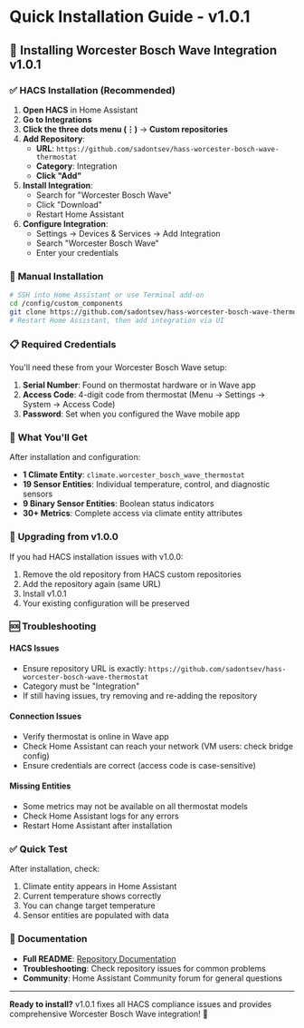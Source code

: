 # Quick Installation Guide - v1.0.1

## 🚀 Installing Worcester Bosch Wave Integration v1.0.1

### ✅ **HACS Installation (Recommended)**

1. **Open HACS** in Home Assistant
2. **Go to Integrations**
3. **Click the three dots menu (⋮)** → **Custom repositories**
4. **Add Repository**:
   - **URL**: `https://github.com/sadontsev/hass-worcester-bosch-wave-thermostat`
   - **Category**: Integration
   - **Click "Add"**
5. **Install Integration**:
   - Search for "Worcester Bosch Wave"
   - Click "Download" 
   - Restart Home Assistant
6. **Configure Integration**:
   - Settings → Devices & Services → Add Integration
   - Search "Worcester Bosch Wave"
   - Enter your credentials

### 🔧 **Manual Installation**

```bash
# SSH into Home Assistant or use Terminal add-on
cd /config/custom_components
git clone https://github.com/sadontsev/hass-worcester-bosch-wave-thermostat.git worcester_bosch_wave
# Restart Home Assistant, then add integration via UI
```

### 📋 **Required Credentials**

You'll need these from your Worcester Bosch Wave setup:

1. **Serial Number**: Found on thermostat hardware or in Wave app
2. **Access Code**: 4-digit code from thermostat (Menu → Settings → System → Access Code)
3. **Password**: Set when you configured the Wave mobile app

### 🎯 **What You'll Get**

After installation and configuration:
- **1 Climate Entity**: `climate.worcester_bosch_wave_thermostat`
- **19 Sensor Entities**: Individual temperature, control, and diagnostic sensors
- **9 Binary Sensor Entities**: Boolean status indicators
- **30+ Metrics**: Complete access via climate entity attributes

### 🔄 **Upgrading from v1.0.0**

If you had HACS installation issues with v1.0.0:
1. Remove the old repository from HACS custom repositories
2. Add the repository again (same URL)
3. Install v1.0.1
4. Your existing configuration will be preserved

### 🆘 **Troubleshooting**

#### HACS Issues
- Ensure repository URL is exactly: `https://github.com/sadontsev/hass-worcester-bosch-wave-thermostat`
- Category must be "Integration"
- If still having issues, try removing and re-adding the repository

#### Connection Issues
- Verify thermostat is online in Wave app
- Check Home Assistant can reach your network (VM users: check bridge config)
- Ensure credentials are correct (access code is case-sensitive)

#### Missing Entities
- Some metrics may not be available on all thermostat models
- Check Home Assistant logs for any errors
- Restart Home Assistant after installation

### ✅ **Quick Test**

After installation, check:
1. Climate entity appears in Home Assistant
2. Current temperature shows correctly
3. You can change target temperature
4. Sensor entities are populated with data

### 📖 **Documentation**

- **Full README**: [Repository Documentation](https://github.com/sadontsev/hass-worcester-bosch-wave-thermostat)
- **Troubleshooting**: Check repository issues for common problems
- **Community**: Home Assistant Community forum for general questions

---

**Ready to install?** v1.0.1 fixes all HACS compliance issues and provides comprehensive Worcester Bosch Wave integration! 🎉